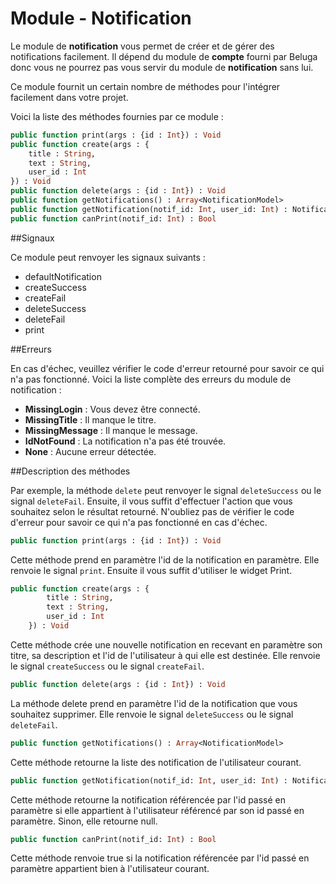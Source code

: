 Module - Notification
=====================

Le module de __notification__ vous permet de créer et de gérer des notifications facilement. Il dépend du module de __compte__ fourni par Beluga donc vous ne pourrez pas vous servir du module de __notification__ sans lui.

Ce module fournit un certain nombre de méthodes pour l'intégrer facilement dans votre projet.

Voici la liste des méthodes fournies par ce module :

```Haxe
public function print(args : {id : Int}) : Void
public function create(args : {
    title : String,
    text : String,
    user_id : Int
}) : Void
public function delete(args : {id : Int}) : Void
public function getNotifications() : Array<NotificationModel>
public function getNotification(notif_id: Int, user_id: Int) : NotificationModel
public function canPrint(notif_id: Int) : Bool
```

##Signaux

Ce module peut renvoyer les signaux suivants :

* defaultNotification
* createSuccess
* createFail
* deleteSuccess
* deleteFail
* print

##Erreurs

En cas d'échec, veuillez vérifier le code d'erreur retourné pour savoir ce qui n'a pas fonctionné. Voici la liste complète des erreurs du module de notification :

 * __MissingLogin__ : Vous devez être connecté.
 * __MissingTitle__ : Il manque le titre.
 * __MissingMessage__ : Il manque le message.
 * __IdNotFound__ : La notification n'a pas été trouvée.
 * __None__ : Aucune erreur détectée.

##Description des méthodes

Par exemple, la méthode `delete` peut renvoyer le signal `deleteSuccess` ou le signal `deleteFail`. Ensuite, il vous suffit d'effectuer l'action que vous souhaitez selon le résultat retourné. N'oubliez pas de vérifier le code d'erreur pour savoir ce qui n'a pas fonctionné en cas d'échec.

```Haxe
public function print(args : {id : Int}) : Void
```

Cette méthode prend en paramètre l'id de la notification en paramètre. Elle renvoie le signal `print`. Ensuite il vous suffit d'utiliser le widget Print.

```Haxe
public function create(args : {
		title : String,
		text : String,
		user_id : Int
	}) : Void
```

Cette méthode crée une nouvelle notification en recevant en paramètre son titre, sa description et l'id de l'utilisateur à qui elle est destinée. Elle renvoie le signal `createSuccess` ou le signal `createFail`.

```Haxe
public function delete(args : {id : Int}) : Void
```

La méthode delete prend en paramètre l'id de la notification que vous souhaitez supprimer. Elle renvoie le signal `deleteSuccess` ou le signal `deleteFail`.

```Haxe
public function getNotifications() : Array<NotificationModel>
```

Cette méthode retourne la liste des notification de l'utilisateur courant.

```Haxe
public function getNotification(notif_id: Int, user_id: Int) : NotificationModel
```

Cette méthode retourne la notification référencée par l'id passé en paramètre si elle appartient à l'utilisateur référencé par son id passé en paramètre. Sinon, elle retourne null.

```Haxe
public function canPrint(notif_id: Int) : Bool
```

Cette méthode renvoie true si la notification référencée par l'id passé en paramètre appartient bien à l'utilisateur courant.